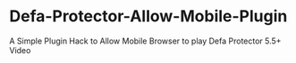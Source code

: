 # Defa-Protector-Allow-Mobile-Plugin
A Simple Plugin Hack to Allow Mobile Browser to play Defa Protector 5.5+ Video
